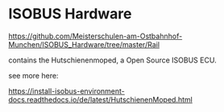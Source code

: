 # ISOBUS Hardware

https://github.com/Meisterschulen-am-Ostbahnhof-Munchen/ISOBUS_Hardware/tree/master/Rail

contains the Hutschienenmoped, a Open Source ISOBUS ECU.

see more here: 

https://install-isobus-environment-docs.readthedocs.io/de/latest/HutschienenMoped.html
